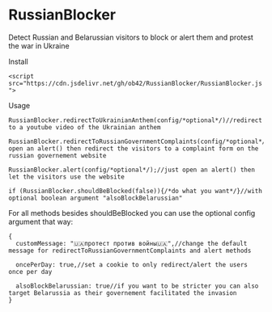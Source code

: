 
# RussianBlocker
Detect Russian and Belarussian visitors to block or alert them and protest the war in Ukraine

Install

`<script src="https://cdn.jsdelivr.net/gh/ob42/RussianBlocker/RussianBlocker.js">`

Usage

    RussianBlocker.redirectToUkrainianAnthem(config/*optional*/)//redirect to a youtube video of the Ukrainian anthem
    
    RussianBlocker.redirectToRussianGovernmentComplaints(config/*optional*/)//first open an alert() then redirect the visitors to a complaint form on the russian governement website
    
    RussianBlocker.alert(config/*optional*/);//just open an alert() then let the visitors use the website
    
    if (RussianBlocker.shouldBeBlocked(false)){/*do what you want*/}//with optional boolean argument "alsoBlockBelarussian"

For all methods besides shouldBeBlocked you can use the optional config argument that way:

    {
      customMessage: "🇺🇦протест против войны🇺🇦",//change the default message for redirectToRussianGovernmentComplaints and alert methods
    
      oncePerDay: true,//set a cookie to only redirect/alert the users once per day
      
      alsoBlockBelarussian: true//if you want to be stricter you can also target Belarussia as their governement facilitated the invasion
    }


